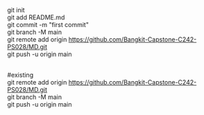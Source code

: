 git init <br/>
git add README.md  <br/>
git commit -m "first commit" <br/>
git branch -M main <br/>
git remote add origin https://github.com/Bangkit-Capstone-C242-PS028/MD.git <br/>
git push -u origin main <br/> <br/>

#existing <br/>
git remote add origin https://github.com/Bangkit-Capstone-C242-PS028/MD.git <br/>
git branch -M main <br/>
git push -u origin main <br/>
